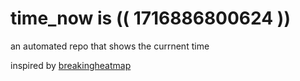 # time_now is (( 1716886800624 ))

an automated repo that shows the currnent time

inspired by [breakingheatmap](https://github.com/breakingheatmap/breakingheatmap)